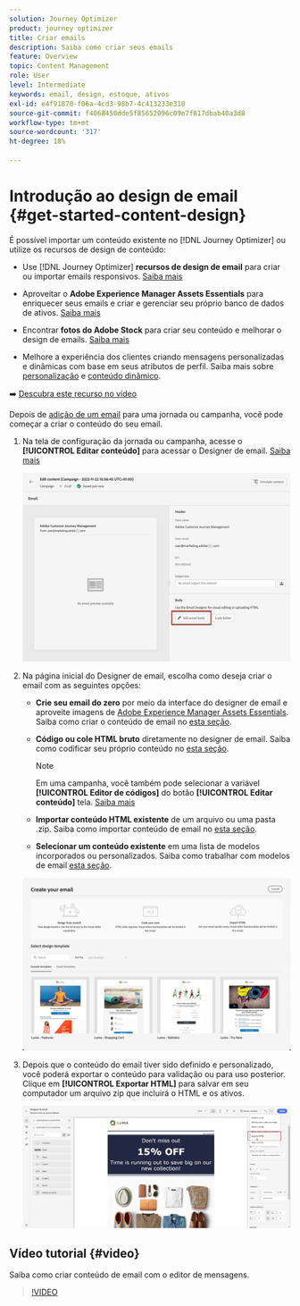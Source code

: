 ```yaml
---
solution: Journey Optimizer
product: journey optimizer
title: Criar emails
description: Saiba como criar seus emails
feature: Overview
topic: Content Management
role: User
level: Intermediate
keywords: email, design, estoque, ativos
exl-id: e4f91870-f06a-4cd3-98b7-4c413233e310
source-git-commit: f4068450dde5f85652096c09e7f817dbab40a3d8
workflow-type: tm+mt
source-wordcount: '317'
ht-degree: 18%

---
```


# Introdução ao design de email {#get-started-content-design}

É possível importar um conteúdo existente no [!DNL Journey Optimizer] ou utilize os recursos de design de conteúdo:

* Use [!DNL Journey Optimizer] **recursos de design de email** para criar ou importar emails responsivos. [Saiba mais](content-from-scratch.md)

* Aproveitar o **Adobe Experience Manager Assets Essentials** para enriquecer seus emails e criar e gerenciar seu próprio banco de dados de ativos. [Saiba mais](assets-essentials.md)

* Encontrar **fotos do Adobe Stock** para criar seu conteúdo e melhorar o design de emails. [Saiba mais](stock.md)

* Melhore a experiência dos clientes criando mensagens personalizadas e dinâmicas com base em seus atributos de perfil. Saiba mais sobre [personalização](../personalization/personalize.md) e [conteúdo dinâmico](../personalization/get-started-dynamic-content.md).

➡️ [Descubra este recurso no vídeo](#video)

Depois de [adição de um email](create-email.md) para uma jornada ou campanha, você pode começar a criar o conteúdo do seu email.

1. Na tela de configuração da jornada ou campanha, acesse o **[!UICONTROL Editar conteúdo]** para acessar o Designer de email. [Saiba mais](create-email.md#define-email-content)

   ![](assets/email_designer_edit_email_body.png)

1. Na página inicial do Designer de email, escolha como deseja criar o email com as seguintes opções:

   * **Crie seu email do zero** por meio da interface do designer de email e aproveite imagens de [Adobe Experience Manager Assets Essentials](assets-essentials.md). Saiba como criar o conteúdo de email no [esta seção](content-from-scratch.md).

   * **Código ou cole HTML bruto** diretamente no designer de email. Saiba como codificar seu próprio conteúdo no [esta seção](code-content.md).

      >[!NOTE]
      >
      >Em uma campanha, você também pode selecionar a variável **[!UICONTROL Editor de códigos]** do botão **[!UICONTROL Editar conteúdo]** tela. [Saiba mais](create-email.md#define-email-content)


   * **Importar conteúdo HTML existente** de um arquivo ou uma pasta .zip. Saiba como importar conteúdo de email no [esta seção](existing-content.md).

   * **Selecionar um conteúdo existente** em uma lista de modelos incorporados ou personalizados. Saiba como trabalhar com modelos de email [esta seção](email-templates.md).

   ![](assets/email_designer_create_options.png)

1. Depois que o conteúdo do email tiver sido definido e personalizado, você poderá exportar o conteúdo para validação ou para uso posterior. Clique em **[!UICONTROL Exportar HTML]** para salvar em seu computador um arquivo zip que incluirá o HTML e os ativos.

   ![](assets/email_designer_export.png)

## Vídeo tutorial {#video}

Saiba como criar conteúdo de email com o editor de mensagens.

>[!VIDEO](https://video.tv.adobe.com/v/334150?quality=12)